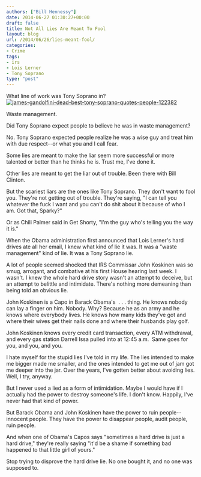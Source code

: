 ```yaml
---
authors: ["Bill Hennessy"]
date: 2014-06-27 01:30:27+00:00
draft: false
title: Not All Lies Are Meant To Fool
layout: blog
url: /2014/06/26/lies-meant-fool/
categories:
- Crime
tags:
- irs
- Lois Lerner
- Tony Soprano
type: "post"
---
```


What line of work was Tony Soprano in? [![james-gandolfini-dead-best-tony-soprano-quotes-people-122382](https://hennessysview.com/wp-content/uploads/2014/06/james-gandolfini-dead-best-tony-soprano-quotes-people-122382-300x225.jpg)
](https://hennessysview.com/wp-content/uploads/2014/06/james-gandolfini-dead-best-tony-soprano-quotes-people-122382.jpg)

Waste management.

Did Tony Soprano expect people to believe he was in waste management?

No. Tony Soprano expected people realize he was a wise guy and treat him with due respect--or what you and I call fear.

Some lies are meant to make the liar seem more successful or more talented or better than he thinks he is. Trust me, I've done it.

Other lies are meant to get the liar out of trouble. Been there with Bill Clinton.

But the scariest liars are the ones like Tony Soprano. They don't want to fool you. They're not getting out of trouble. They're saying, "I can tell you whatever the fuck I want and you can't do shit about it because of who I am. Got that, Sparky?"

Or as Chili Palmer said in Get Shorty, "I'm the guy who's telling you the way it is."

When the Obama administration first announced that Lois Lerner's hard drives ate all her email, I knew what kind of lie it was. It was a "waste management" kind of lie. It was a Tony Soprano lie.

A lot of people seemed shocked that IRS Commissar John Koskinen was so smug, arrogant, and combative at his first House hearing last week. I wasn't. I knew the whole hard drive story wasn't an attempt to deceive, but an attempt to belittle and intimidate. There's nothing more demeaning than being told an obvious lie.

John Koskinen is a Capo in Barack Obama's  . . . thing. He knows nobody can lay a finger on him. Nobody. Why? Because he as an army and he knows where everybody lives. He knows how many kids they've got and where their wives get their nails done and where their husbands play golf.

John Koskinen knows every credit card transaction, every ATM withdrawal, and every gas station Darrell Issa pulled into at 12:45 a.m.  Same goes for you, and you, and you.

I hate myself for the stupid lies I've told in my life. The lies intended to make me bigger made me smaller, and the ones intended to get me out of jam got me deeper into the jar. Over the years, I've gotten better about avoiding lies. Well, I try, anyway.

But I never used a lied as a form of intimidation. Maybe I would have if I actually had the power to destroy someone's life. I don't know. Happily, I've never had that kind of power.

But Barack Obama and John Koskinen have the power to ruin people--innocent people. They have the power to disappear people, audit people, ruin people.

And when one of Obama's Capos says "sometimes a hard drive is just a hard drive," they're really saying "it'd be a shame if something bad happened to that little girl of yours."

Stop trying to disprove the hard drive lie. No one bought it, and no one was supposed to.
